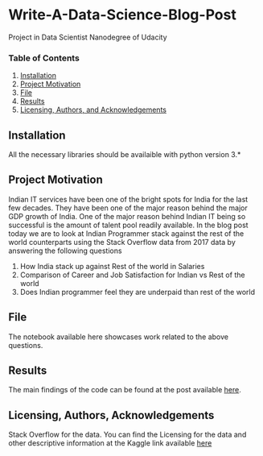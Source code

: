 # Write-A-Data-Science-Blog-Post
Project in Data Scientist Nanodegree of Udacity

### Table of Contents

1. [Installation](#installation)
2. [Project Motivation](#motivation)
3. [File](#files)
4. [Results](#results)
5. [Licensing, Authors, and Acknowledgements](#licensing)

## Installation <a name="installation"></a>

All the necessary libraries should be availaible with python version 3.*

## Project Motivation<a name="motivation"></a>

Indian IT services have been one of the bright spots for India for the last few decades. They have been one of the major reason behind the major GDP growth of India. One of the major reason behind Indian IT being so successful is the amount of talent pool readily available.
In the blog post today we are to look at Indian Programmer stack against the rest of the world counterparts using the Stack Overflow data from 2017 data by answering the following questions

1. How India stack up against Rest of the world in Salaries
2. Comparison of Career and Job Satisfaction for Indian vs Rest of the world
3. Does Indian programmer feel they are underpaid than rest of the world

## File <a name="files"></a>

The notebook available here showcases work related to the above questions.  

## Results<a name="results"></a>

The main findings of the code can be found at the post available [here](https://medium.com/@surveshchauhan/india-vs-rest-of-the-world-programmer-comparison-c2e80ed07773).

## Licensing, Authors, Acknowledgements<a name="licensing"></a>

Stack Overflow for the data.  You can find the Licensing for the data and other descriptive information at the Kaggle link available [here](https://www.kaggle.com/stackoverflow/so-survey-2017/data)
